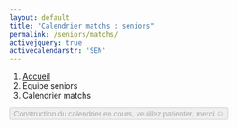 ```yaml
---
layout: default
title: "Calendrier matchs : seniors"
permalink: /seniors/matchs/
activejquery: true
activecalendarstr: 'SEN'
---
```


<!-- Fil d'ariane -->
<nav class="ms-4 mt-1" style="--bs-breadcrumb-divider: url(&#34;data:image/svg+xml,%3Csvg xmlns='http://www.w3.org/2000/svg' width='8' height='8'%3E%3Cpath d='M2.5 0L1 1.5 3.5 4 1 6.5 2.5 8l4-4-4-4z' fill='%236c757d'/%3E%3C/svg%3E&#34;);" aria-label="breadcrumb">
  <ol class="breadcrumb">
    <li class="breadcrumb-item active" aria-current="page"><a href="/" >Accueil</a></li>
    <li class="breadcrumb-item" aria-current="page">Equipe seniors</li>
    <li class="breadcrumb-item" aria-current="page">Calendrier matchs</li>
  </ol>
</nav>

<!-- Corps -->
<div class="container" >
  <div class="min-vh-100 d-inline-block" >
  <div id="warning-message" class="alert alert-warning" role="alert" style="display: none;" >
    ...
  </div>
    <div id="waiting-message" class="d-flex justify-content-center" style="margin-bottom: 10%;" >
      <button class="btn btn-primary" type="button" disabled>
        <span class="spinner-border spinner-border-sm" aria-hidden="true"></span>
        <span role="status">Construction du calendrier en cours, veuillez patienter, merci &#9786;</span>
      </button>
    </div>
    <p id="generated-at" class="mb-1 placeholder w-50" style="display: none;" ></p>
    <h2 id="next-match-title" style="display: none;" >Prochains matchs</h2>
    <div class="list-group" id="next-match-group" style="display: none;" >
      <span id="next-match" class="list-group-item list-group-item-action active placeholder-wave" display="display: none;" aria-current="true">
        <div class="d-flex w-100 justify-content-between">
          <h5 class="mb-1 placeholder w-50"></h5>
          <small class="placeholder w-25" ></small>
        </div>
        <p class="mb-1 placeholder w-50"></p>
        <small class="placeholder w-50" ></small>
      </span>
      <span id="second-next-match" class="list-group-item list-group-item-action placeholder-wave" style="display: none;" >
        <div class="d-flex w-100 justify-content-between">
          <h5 class="mb-1 placeholder w-50"></h5>
          <small class="text-body-secondary placeholder w-25"></small>
        </div>
        <p class="mb-1 placeholder w-50"></p>
        <small class="text-body-secondary placeholder w-50"></small>
      </span>
    </div>
    <h2 id="past-match-title" class="mt-4" style="display: none;" >Matchs passés</h2>
    <p id="past-match-text" style="display: none;" >
      Les résultats des match sont à retrouver sur nos réseaux ou sur le site de la fédération !
    </p>
    <div class="list-group" id="past-match-group" style="display: none;" >
      <span class="list-group-item list-group-item-action placeholder-wave" id="past-match-placeholder" >
        <div class="d-flex w-100 justify-content-between">
          <h5 class="mb-1 placeholder w-50"></h5>
          <small class="placeholder w-25" ></small>
        </div>
        <p class="mb-1 placeholder w-50"></p>
        <small class="placeholder w-50" ></small>
      </span>
    </div>
  </div>
</div>
